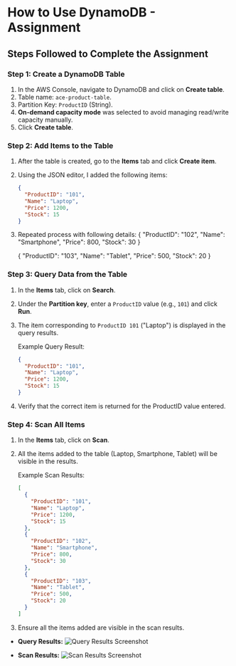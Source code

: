 
# How to Use DynamoDB - Assignment

## Steps Followed to Complete the Assignment

### Step 1: Create a DynamoDB Table
1. In the AWS Console, navigate to DynamoDB and click on **Create table**.
2. Table name: `ace-product-table`.
3. Partition Key: `ProductID` (String).
4. **On-demand capacity mode** was selected to avoid managing read/write capacity manually.
5. Click **Create table**.

### Step 2: Add Items to the Table
1. After the table is created, go to the **Items** tab and click **Create item**.
2. Using the JSON editor, I added the following items:
   ```json
   {
     "ProductID": "101",
     "Name": "Laptop",
     "Price": 1200,
     "Stock": 15
   }
3. Repeated process with following details:
{
     "ProductID": "102",
     "Name": "Smartphone",
     "Price": 800,
     "Stock": 30
   }

   {
     "ProductID": "103",
     "Name": "Tablet",
     "Price": 500,
     "Stock": 20
   }

### Step 3: Query Data from the Table
1. In the **Items** tab, click on **Search**.
2. Under the **Partition key**, enter a `ProductID` value (e.g., `101`) and click **Run**.
3. The item corresponding to `ProductID 101` ("Laptop") is displayed in the query results.
   
   Example Query Result:
   ```json
   {
     "ProductID": "101",
     "Name": "Laptop",
     "Price": 1200,
     "Stock": 15
   }
4. Verify that the correct item is returned for the ProductID value entered.

### Step 4: Scan All Items
1. In the **Items** tab, click on **Scan**.
2. All the items added to the table (Laptop, Smartphone, Tablet) will be visible in the results.
   
   Example Scan Results:
   ```json
   [
     {
       "ProductID": "101",
       "Name": "Laptop",
       "Price": 1200,
       "Stock": 15
     },
     {
       "ProductID": "102",
       "Name": "Smartphone",
       "Price": 800,
       "Stock": 30
     },
     {
       "ProductID": "103",
       "Name": "Tablet",
       "Price": 500,
       "Stock": 20
     }
   ]
3. Ensure all the items added are visible in the scan results.

- **Query Results:**
  ![Query Results Screenshot](screenshots/query.jpg)

- **Scan Results:**
  ![Scan Results Screenshot](screenshots/all-scan.jpg)